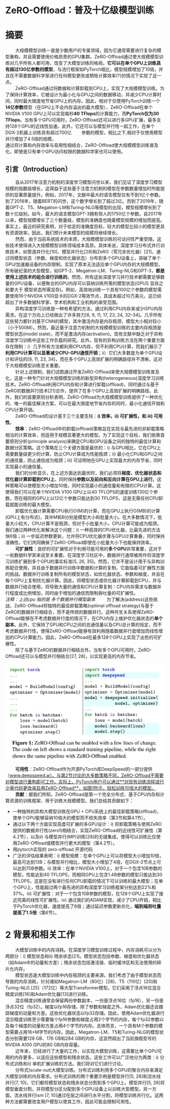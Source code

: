 # ZeRO-Offload：普及十亿级模型训练

# 摘要
&nbsp;&nbsp;&nbsp;&nbsp;&nbsp;&nbsp;&nbsp;&nbsp;大规模模型训练一直是少数用户的专属领域，因为它通常需要进行复杂的模型重构，并且需要使用价格昂贵的GPU集群。ZeRO-Offload通过使大规模模型训练对几乎所有人都可用，改变了大模型训练的格局。**它可以在单个GPU上训练具有超过130亿参数的模型**，与流行框架如PyTorch相比，模型规模增加了10倍，并且在不需要数据科学家进行任何模型更改或牺牲计算效率(?)的情况下实现了这一点。<br>
&nbsp;&nbsp;&nbsp;&nbsp;&nbsp;&nbsp;&nbsp;&nbsp;ZeRO-Offload通过将数据和计算卸载到CPU上，实现了大规模模型训练。为了保持计算效率，它被设计为最小化与GPU之间的数据移动，并减少CPU计算时间，同时最大限度地节省GPU上的内存。因此，相对于仅使用PyTorch训练一个**14亿参数**模型（在GPU上不会内存溢出的最大模型），ZeRO-Offload在单个NVIDIA V100 GPU上可以实现每秒**40 TFlops**的计算能力，而**PyTorch仅为30 TFlops**。当有多个GPU可用时，ZeRO-Offload还可以进行多GPU扩展，最多支持128个GPU的近线性加速。此外，它还可以与模型并行性一起工作，在单个DGX-2机器上训练具有超过700亿&nbsp;&nbsp;&nbsp;&nbsp;&nbsp;&nbsp;&nbsp;&nbsp;参数的模型，相比之下,相对于仅使用模型并行增加了4.5倍的规模。<br>
通过将计算和内存效率与易用性相结合，ZeRO-Offload使大规模模型训练普及化，即使是只有单个GPU访问权限的数据科学家也可以使用。<br>

## 引言（Introduction）
&nbsp;&nbsp;&nbsp;&nbsp;&nbsp;&nbsp;&nbsp;&nbsp;自从2017年注意力机制的深度学习模型问世以来，我们见证了深度学习模型规模的指数级增长，这得益于这些基于注意力机制的模型在参数数量增加时所能提供的显著质量提升。例如，2017年，文献中最大的语言模型仅有不到1亿个参数。到了2018年，随着BERT的问世，这个数字增长到了超过3亿。而到了2019年，随着GPT-2、T5、Megatron-LM和Turing-NLG等模型的出现，模型规模增长到了数十亿级别。如今，最大的语言模型GPT-3拥有惊人的1750亿个参数。自2017年以来，模型规模增长了三个数量级，模型的准确度也随着模型规模的增加而提高。事实上，最近的研究表明，对于给定的准确度目标，较大的模型比较小的模型更具有资源效率。因此，我们预计未来模型的规模将继续增长。<br>
&nbsp;&nbsp;&nbsp;&nbsp;&nbsp;&nbsp;&nbsp;&nbsp;然而，由于当前系统技术的本质，大规模模型训练的可访问性严重受限。这些技术使得进入大规模模型训练领域成本高昂。具体来说，深度学习分布式并行训练技术，如管道并行化[10]、模型并行化[28]和ZeRO（零冗余优化器）[21]，通过将模型状态（参数、梯度和优化器状态）分布到多个GPU设备上，突破了单个GPU/加速器设备的内存限制，实现了原本无法适应单个GPU内存的大规模模型。所有破纪录的大型模型，如GPT-2、Megatron-LM、Turing-NLG和GPT-3，**都是使用上述技术的组合进行训练的**。然而，所有这些深度学习并行技术都需要足够数量的GPU设备，以便聚合的GPU内存可以容纳训练所需的模型状态(GPUS 显存之和要大于 模型状态所需显存)。例如，高效地训练一个具有100亿个参数的模型需要使用16个NVIDIA V100显卡的DGX-2等效节点，其成本超过10万美元，这已经超出了许多数据科学家、学术机构和工业机构的承受范围。<br>
&nbsp;&nbsp;&nbsp;&nbsp;&nbsp;&nbsp;&nbsp;&nbsp;异构深度学习训练是一种有希望的方法，通过利用CPU内存来减少GPU内存需求。在这个方向上已经做出了许多努力[8, 9, 11, 17, 23, 24, 32–34]。几乎所有这些努力都针对基于CNN的模型，其中激活内存是内存瓶颈，模型大小相对较小（小于500M）。然而，最近基于注意力机制的大规模模型训练的主要内存瓶颈是模型状态(model state)，而不是激活内存(activation)。现有文献中缺乏对于异构深度学习训练中这些工作负载的研究。此外，现有的异构训练方法在两个重要方面存在限制：i）几乎所有方法都利用CPU内存，但不利用CPU计算，而我们展示了**利用CPU计算可以显著减少CPU-GPU通信开销**；ii）它们大多数是为单个GPU设计和评估的[9, 11, 23, 34]，而在多个GPU上高效扩展的明确路径并不清晰，这对于大规模模型训练至关重要。<br>
&nbsp;&nbsp;&nbsp;&nbsp;&nbsp;&nbsp;&nbsp;&nbsp;针对上述限制，我们试图通过开发ZeRO-Offload来使大规模模型训练普及化，这是一种专门针对大规模模型训练的新型异构(heterogeneous)深度学习训练技术。ZeRO-Offload利用CPU内存和计算进行卸载(offload)，同时通过与基于ZeRO的数据并行技术[21]合作，提供了在多个GPU上高效扩展的明确路径。此外，我们的首要原则分析表明，ZeRO-Offload为大规模模型训练提供了一种优化的、唯一的最佳解决方案，可以在最大限度地节省内存的同时，最小化通信开销和CPU计算开销。<br>
&nbsp;&nbsp;&nbsp;&nbsp;&nbsp;&nbsp;&nbsp;&nbsp;ZeRO-Offload的设计基于三个主要支柱：**i) 效率，ii) 可扩展性，和 iii) 可用性**。<br>
&nbsp;&nbsp;&nbsp;&nbsp;&nbsp;&nbsp;&nbsp;&nbsp;**效率**：ZeRO-Offload中的卸载(offload)策略旨在实现与最先进的非卸载策略相当的计算效率，但适用于规模显著更大的模型。为了实现这个目标，我们依靠首要原则分析(principle analysis)来确定CPU和GPU设备之间的独特的最佳计算和数据分区策略。这个策略在三个关键方面是最优的：i) 与GPU相比，它在CPU上需要数量级更少的计算，防止CPU计算成为性能瓶颈；ii) 最小化CPU和GPU之间的通信量，防止通信成为瓶颈；iii) 可证明地在GPU上实现最大的内存节省，同时实现最小的通信量。<br>
&nbsp;&nbsp;&nbsp;&nbsp;&nbsp;&nbsp;&nbsp;&nbsp;我们的分析显示，在上述方面达到最优时，我们必须将**梯度、优化器状态和优化器计算卸载到CPU上**，同时保持**参数以及前向和反向计算在GPU上进行**。这种策略可以使模型大小增加10倍，同时实现最小的通信量和有限的CPU计算。这使得我们可以在单个NVIDIA V100 GPU上以40 TFLOPS的速度训练130亿个参数，而在相同的GPU上以12亿个参数只能达到30 TFLOPS，这是无需任何CPU卸载就能训练的最大模型。<br>
&nbsp;&nbsp;&nbsp;&nbsp;&nbsp;&nbsp;&nbsp;&nbsp;卸载优化器计算需要CPU执行O(M)的计算，而在GPU上执行O(MB)的计算(GPU上有分布式)，其中M和B分别是模型大小和批量大小。在大多数情况下，批量大小较大，CPU计算不是瓶颈，但对于小批量大小，CPU计算可能成为瓶颈。我们通过两种优化来解决这个问题：i) 一种高效的CPU优化器，比最先进的方法快6倍；ii) 一步延迟参数更新，允许将CPU优化器步骤与GPU计算重叠，同时保持准确性。它们共同确保了ZeRO-Offload即使在小批量大小下也能保持效率。<br>
&nbsp;&nbsp;&nbsp;&nbsp;&nbsp;&nbsp;&nbsp;&nbsp;**可扩展性**：良好的可扩展性对于利用可能可用的**多个GPU**非常重要，这对于一些数据科学家来说至关重要。在深度学习社区中，数据并行通常被用作将深度学习训练扩展到多个GPU的事实标准[5, 26, 35]。然而，它并不是设计用于与异构训练配合使用，并且由于数据并行训练中数据和计算的复制，它面临着可扩展性方面的挑战。数据并行训练复制所有的模型状态，如优化器状态、参数和梯度，并且在每个GPU上复制优化器计算。因此，将模型状态或优化器计算卸载到CPU，并与数据并行结合使用，将导致大量的通信和CPU计算复制：CPU内存需求与数据并行程度成比例增加，同时由于增加的通信而限制吞吐量的可扩展性。<br>
*注释：上述cpu 指的是 多个数据并行模型副本*
&nbsp;&nbsp;&nbsp;&nbsp;&nbsp;&nbsp;&nbsp;&nbsp;为了解决(address)这些挑战，ZeRO-Offload将独特的最佳卸载策略(optimal offload strategy)与基于ZeRO的数据并行相结合，而不是传统的数据并行。这种共生关系使得ZeRO-Offload能够在不考虑数据并行度的情况下，在CPU内存上维护优化器状态的**单个副本**。此外，它保持了GPU和CPU之间的总通信量以及CPU总计算的恒定，而不考虑数据并行性，使得ZeRO-Offload能够有效利用随着数据并行度增加而线性增加的CPU计算能力。因此，ZeRO-Offload在最多128个GPU上实现了出色的可扩展性。<br>
&nbsp;&nbsp;&nbsp;&nbsp;&nbsp;&nbsp;&nbsp;&nbsp;除了与基于ZeRO的数据并行相结合外，当有多个GPU可用时，ZeRO-Offload还可以与模型并行相结合[27, 28]，以实现更高的内存节省。<br>

![figure1](images/zero-offload-figure1.jpg)

&nbsp;&nbsp;&nbsp;&nbsp;&nbsp;&nbsp;&nbsp;&nbsp;**可用性**：ZeRO-Offload作为开源PyTorch库DeepSpeed的一部分提供（www.deepspeed.ai）。与第2节讨论的大多数策略不同，ZeRO-Offload不需要对模型进行重构即可工作。实际上，PyTorch用户可以通过**对现有训练流程进行少量代码更改来启用ZeRO-Offload**，如图1所示，轻松训练10倍大的模型。<br>
&nbsp;&nbsp;&nbsp;&nbsp;&nbsp;&nbsp;&nbsp;&nbsp;**贡献**：据我们所知，ZeRO-Offload是第一个完全分布式、基于CPU内存和计算资源的训练框架，用于训练大规模模型。我们总结其贡献如下：<br>
- 一种独特的异构大模型训练在GPU + CPU系统上的最佳卸载策略(offload)，使单个GPU能够容纳10倍大的模型而不损失效率（第3节和第4.1节）。 <br>
- 通过以下两个方面实现高度可扩展的多GPU设计：i) 将卸载策略与使用ZeRO提供的数据并行性(zero1)相结合，实现ZeRO-Offload的近线性可扩展性（第4.2节），以及ii) 与模型并行(MP)训练[28]的无缝集成，使得可以训练比仅使用ZeRO-Offload或模型并行更大的模型（第4.2节）。
- 用pytorch实现的 zero-offload 开源代码
- 广泛的评估结果表明：i) 模型规模：在单个GPU上可以将模型大小增加10倍，最高可达到13B；与模型并行相比，模型大小增加了4倍，在DGX-2节点上可以达到70B参数。ii) 效率：在单个NVIDIA V100上，对于一个包含10B参数的模型，性能达到40 TFLOPS，而相同GPU上包含1.4B参数的模型只能达到30 TFLOPS，这是在没有进行任何CPU卸载的情况下可以训练的最大模型；在单个GPU上，性能超过两个最先进的异构深度学习训练框架分别达到22%和37%。iii) 可扩展性：对于一个包含10B参数的模型，在128个GPU上实现了接近完美的线性可扩展性。iv) 通过我们的ADAM实现，减少了CPU开销，相比于PyTorch优化器，速度提高了6倍；通过延迟参数更新优化，**端到端吞吐量提高了1.5倍**（第6节）。<br>

# 2 背景和相关工作
&nbsp;&nbsp;&nbsp;&nbsp;&nbsp;&nbsp;&nbsp;&nbsp;大模型训练中的内存消耗。在深度学习模型训练过程中，内存消耗可以分为两部分：i) 模型状态和ii) 残余状态[21]。模型状态包括参数、梯度和优化器状态（如Adam中的动量和方差）；残余状态包括激活值、临时缓冲区和无法使用的碎片化内存。<br>
&nbsp;&nbsp;&nbsp;&nbsp;&nbsp;&nbsp;&nbsp;&nbsp;模型状态是大模型训练中内存瓶颈的主要来源。我们考虑了由于模型状态而导致的内存消耗，针对诸如Megatron-LM（80亿）[28]、T5（110亿）[20]和Turing-NLG [25]（172亿）等大型Transformer模型。它们采用了浮点16位混合精度训练[16]和Adam优化器[13]进行训练。<br>
&nbsp;&nbsp;&nbsp;&nbsp;&nbsp;&nbsp;&nbsp;&nbsp;混合精度训练通常会保留两份参数副本，一份是浮点16位（fp16），另一份是浮点32位（fp32）。梯度以fp16存储。除了参数和梯度之外，Adam优化器还会跟踪梯度的动量和方差。这些优化器状态以fp32存储。因此，使用Adam优化器进行混合精度训练至少需要每个fp16参数和梯度占用2个字节的内存，每个fp32参数以及每个梯度的动量和方差占用4个字节的内存。总体而言，一个具有M个参数的模型需要占用16×M字节的内存。因此，Megatron-LM、T5和Turing-NLG的模型状态分别需要128 GB、176 GB和284 GB的内存，这显然超出了当前旗舰型号的NVIDIA A100 GPU的80 GB内存容量。<br>
&nbsp;&nbsp;&nbsp;&nbsp;&nbsp;&nbsp;&nbsp;&nbsp;近年来，已经进行了大量的工作，以实现大模型训练，这需要比单个GPU可用的内存更多，以适应这些模型和残余状态。这些工作可以广泛地分为两类：i) 分布式训练和ii) 单机扩展训练的方法。我们将对它们进行讨论。<br>
&nbsp;&nbsp;&nbsp;&nbsp;&nbsp;&nbsp;&nbsp;&nbsp;分布式(scale-out)大模型训练。分布式训练利用多个GPU的聚合内存来满足大模型训练的内存需求。分布式训练的两个重要示例是模型并行[5, 28]和流水线并行[7, 10]，它们都将模型状态和残余状态分割到多个GPU上。模型并行[5, 28]将模型垂直分割，并将模型分区分配到多个GPU设备上以训练大型模型。另一方面，流水线并行ism [7, 10]通过在层之间进行水平分割，将模型训练并行化。这两种方法都需要改变用户模型以使其工作，因此可能会限制可用性。<br>

